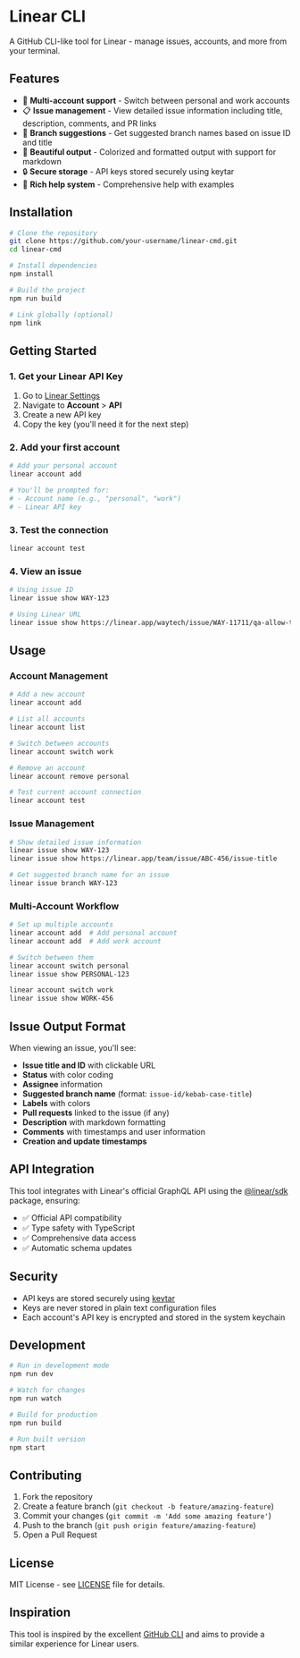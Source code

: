 # Linear CLI

A GitHub CLI-like tool for Linear - manage issues, accounts, and more from your terminal.

## Features

- 🔐 **Multi-account support** - Switch between personal and work accounts
- 📋 **Issue management** - View detailed issue information including title, description, comments, and PR links
- 🌿 **Branch suggestions** - Get suggested branch names based on issue ID and title
- 🎨 **Beautiful output** - Colorized and formatted output with support for markdown
- 🔒 **Secure storage** - API keys stored securely using keytar
- 📝 **Rich help system** - Comprehensive help with examples

## Installation

```bash
# Clone the repository
git clone https://github.com/your-username/linear-cmd.git
cd linear-cmd

# Install dependencies
npm install

# Build the project
npm run build

# Link globally (optional)
npm link
```

## Getting Started

### 1. Get your Linear API Key

1. Go to [Linear Settings](https://linear.app/settings)
2. Navigate to **Account** > **API**
3. Create a new API key
4. Copy the key (you'll need it for the next step)

### 2. Add your first account

```bash
# Add your personal account
linear account add

# You'll be prompted for:
# - Account name (e.g., "personal", "work")
# - Linear API key
```

### 3. Test the connection

```bash
linear account test
```

### 4. View an issue

```bash
# Using issue ID
linear issue show WAY-123

# Using Linear URL
linear issue show https://linear.app/waytech/issue/WAY-11711/qa-allow-the-same-domain-to-be-added-to-different-organizations
```

## Usage

### Account Management

```bash
# Add a new account
linear account add

# List all accounts
linear account list

# Switch between accounts
linear account switch work

# Remove an account
linear account remove personal

# Test current account connection
linear account test
```

### Issue Management

```bash
# Show detailed issue information
linear issue show WAY-123
linear issue show https://linear.app/team/issue/ABC-456/issue-title

# Get suggested branch name for an issue
linear issue branch WAY-123
```

### Multi-Account Workflow

```bash
# Set up multiple accounts
linear account add  # Add personal account
linear account add  # Add work account

# Switch between them
linear account switch personal
linear issue show PERSONAL-123

linear account switch work
linear issue show WORK-456
```

## Issue Output Format

When viewing an issue, you'll see:

- **Issue title and ID** with clickable URL
- **Status** with color coding
- **Assignee** information
- **Suggested branch name** (format: `issue-id/kebab-case-title`)
- **Labels** with colors
- **Pull requests** linked to the issue (if any)
- **Description** with markdown formatting
- **Comments** with timestamps and user information
- **Creation and update timestamps**

## API Integration

This tool integrates with Linear's official GraphQL API using the [@linear/sdk](https://www.npmjs.com/package/@linear/sdk) package, ensuring:

- ✅ Official API compatibility
- ✅ Type safety with TypeScript
- ✅ Comprehensive data access
- ✅ Automatic schema updates

## Security

- API keys are stored securely using [keytar](https://www.npmjs.com/package/keytar)
- Keys are never stored in plain text configuration files
- Each account's API key is encrypted and stored in the system keychain

## Development

```bash
# Run in development mode
npm run dev

# Watch for changes
npm run watch

# Build for production
npm run build

# Run built version
npm start
```

## Contributing

1. Fork the repository
2. Create a feature branch (`git checkout -b feature/amazing-feature`)
3. Commit your changes (`git commit -m 'Add some amazing feature'`)
4. Push to the branch (`git push origin feature/amazing-feature`)
5. Open a Pull Request

## License

MIT License - see [LICENSE](LICENSE) file for details.

## Inspiration

This tool is inspired by the excellent [GitHub CLI](https://cli.github.com/) and aims to provide a similar experience for Linear users.
